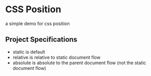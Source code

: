 # CSS Position

a simple demo for css position

## Project Specifications

- static is default
- relative is relative to static document flow
- absolute is absolute to the parent document flow (not the static document flow)

